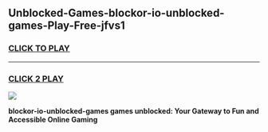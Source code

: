 
## Unblocked-Games-blockor-io-unblocked-games-Play-Free-jfvs1
<h3>
<a href="https://premium76.site?title=blockor-io-unblocked-games&ref=10A">CLICK TO PLAY</a></h3>
<hr>

<h3>
<a href="https://premium76.site?title=blockor-io-unblocked-games&ref=10A">CLICK 2 PLAY</a>
  
</h3>

<a href="https://premium76.site?title=blockor-io-unblocked-games&ref=10A"><img src="https://clearcache.store/games.png"></a>


**blockor-io-unblocked-games games unblocked: Your Gateway to Fun and Accessible Online Gaming**
